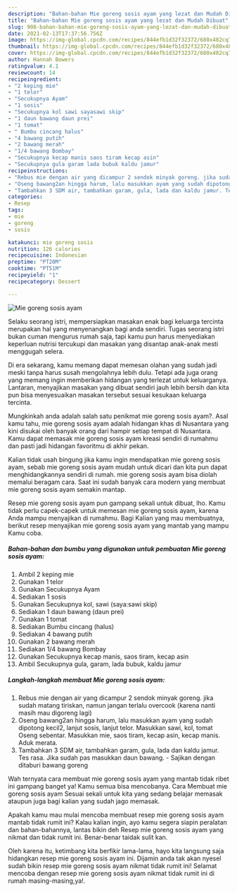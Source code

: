 ```yaml
---
description: "Bahan-bahan Mie goreng sosis ayam yang lezat dan Mudah Dibuat"
title: "Bahan-bahan Mie goreng sosis ayam yang lezat dan Mudah Dibuat"
slug: 908-bahan-bahan-mie-goreng-sosis-ayam-yang-lezat-dan-mudah-dibuat
date: 2021-02-13T17:37:56.756Z
image: https://img-global.cpcdn.com/recipes/844efb1d32f32372/680x482cq70/mie-goreng-sosis-ayam-foto-resep-utama.jpg
thumbnail: https://img-global.cpcdn.com/recipes/844efb1d32f32372/680x482cq70/mie-goreng-sosis-ayam-foto-resep-utama.jpg
cover: https://img-global.cpcdn.com/recipes/844efb1d32f32372/680x482cq70/mie-goreng-sosis-ayam-foto-resep-utama.jpg
author: Hannah Bowers
ratingvalue: 4.1
reviewcount: 14
recipeingredient:
- "2 keping mie"
- "1 telor"
- "Secukupnya Ayam"
- "1 sosis"
- "Secukupnya kol sawi sayasawi skip"
- "1 daun bawang daun prei"
- "1 tomat"
- " Bumbu cincang halus"
- "4 bawang putih"
- "2 bawang merah"
- "1/4 bawang Bombay"
- "Secukupnya kecap manis saos tiram kecap asin"
- "Secukupnya gula garam lada bubuk kaldu jamur"
recipeinstructions:
- "Rebus mie dengan air yang dicampur 2 sendok minyak goreng. jika sudah matang tiriskan, namun jangan terlalu overcook (karena nanti masih mau digoreng lagi)"
- "Oseng bawang2an hingga harum, lalu masukkan ayam yang sudah dipotong kecil2, lanjut sosis, lanjut telor. Masukkan sawi, kol, tomat Oseng sebentar. Masukkan mie, saos tiram, kecap asin, kecap manis. Aduk merata."
- "Tambahkan 3 SDM air, tambahkan garam, gula, lada dan kaldu jamur. Tes rasa. Jika sudah pas masukkan daun bawang. Sajikan dengan ditaburi bawang goreng"
categories:
- Resep
tags:
- mie
- goreng
- sosis

katakunci: mie goreng sosis 
nutrition: 126 calories
recipecuisine: Indonesian
preptime: "PT20M"
cooktime: "PT51M"
recipeyield: "1"
recipecategory: Dessert

---
```



![Mie goreng sosis ayam](https://img-global.cpcdn.com/recipes/844efb1d32f32372/680x482cq70/mie-goreng-sosis-ayam-foto-resep-utama.jpg)

Selaku seorang istri, mempersiapkan masakan enak bagi keluarga tercinta merupakan hal yang menyenangkan bagi anda sendiri. Tugas seorang istri bukan cuman mengurus rumah saja, tapi kamu pun harus menyediakan keperluan nutrisi tercukupi dan masakan yang disantap anak-anak mesti menggugah selera.

Di era  sekarang, kamu memang dapat memesan olahan yang sudah jadi meski tanpa harus susah mengolahnya lebih dulu. Tetapi ada juga orang yang memang ingin memberikan hidangan yang terlezat untuk keluarganya. Lantaran, menyajikan masakan yang dibuat sendiri jauh lebih bersih dan kita pun bisa menyesuaikan masakan tersebut sesuai kesukaan keluarga tercinta. 



Mungkinkah anda adalah salah satu penikmat mie goreng sosis ayam?. Asal kamu tahu, mie goreng sosis ayam adalah hidangan khas di Nusantara yang kini disukai oleh banyak orang dari hampir setiap tempat di Nusantara. Kamu dapat memasak mie goreng sosis ayam kreasi sendiri di rumahmu dan pasti jadi hidangan favoritmu di akhir pekan.

Kalian tidak usah bingung jika kamu ingin mendapatkan mie goreng sosis ayam, sebab mie goreng sosis ayam mudah untuk dicari dan kita pun dapat menghidangkannya sendiri di rumah. mie goreng sosis ayam bisa diolah memalui beragam cara. Saat ini sudah banyak cara modern yang membuat mie goreng sosis ayam semakin mantap.

Resep mie goreng sosis ayam pun gampang sekali untuk dibuat, lho. Kamu tidak perlu capek-capek untuk memesan mie goreng sosis ayam, karena Anda mampu menyajikan di rumahmu. Bagi Kalian yang mau membuatnya, berikut resep menyajikan mie goreng sosis ayam yang mantab yang mampu Kamu coba.

<!--inarticleads1-->

##### Bahan-bahan dan bumbu yang digunakan untuk pembuatan Mie goreng sosis ayam:

1. Ambil 2 keping mie
1. Gunakan 1 telor
1. Gunakan Secukupnya Ayam
1. Sediakan 1 sosis
1. Gunakan Secukupnya kol, sawi (saya:sawi skip)
1. Sediakan 1 daun bawang (daun prei)
1. Gunakan 1 tomat
1. Sediakan  Bumbu cincang (halus)
1. Sediakan 4 bawang putih
1. Gunakan 2 bawang merah
1. Sediakan 1/4 bawang Bombay
1. Gunakan Secukupnya kecap manis, saos tiram, kecap asin
1. Ambil Secukupnya gula, garam, lada bubuk, kaldu jamur




<!--inarticleads2-->

##### Langkah-langkah membuat Mie goreng sosis ayam:

1. Rebus mie dengan air yang dicampur 2 sendok minyak goreng. jika sudah matang tiriskan, namun jangan terlalu overcook (karena nanti masih mau digoreng lagi)
1. Oseng bawang2an hingga harum, lalu masukkan ayam yang sudah dipotong kecil2, lanjut sosis, lanjut telor. Masukkan sawi, kol, tomat Oseng sebentar. Masukkan mie, saos tiram, kecap asin, kecap manis. Aduk merata.
1. Tambahkan 3 SDM air, tambahkan garam, gula, lada dan kaldu jamur. Tes rasa. Jika sudah pas masukkan daun bawang. - Sajikan dengan ditaburi bawang goreng




Wah ternyata cara membuat mie goreng sosis ayam yang mantab tidak ribet ini gampang banget ya! Kamu semua bisa mencobanya. Cara Membuat mie goreng sosis ayam Sesuai sekali untuk kita yang sedang belajar memasak ataupun juga bagi kalian yang sudah jago memasak.

Apakah kamu mau mulai mencoba membuat resep mie goreng sosis ayam mantab tidak rumit ini? Kalau kalian ingin, ayo kamu segera siapin peralatan dan bahan-bahannya, lantas bikin deh Resep mie goreng sosis ayam yang nikmat dan tidak rumit ini. Benar-benar taidak sulit kan. 

Oleh karena itu, ketimbang kita berfikir lama-lama, hayo kita langsung saja hidangkan resep mie goreng sosis ayam ini. Dijamin anda tak akan nyesel sudah bikin resep mie goreng sosis ayam nikmat tidak rumit ini! Selamat mencoba dengan resep mie goreng sosis ayam nikmat tidak rumit ini di rumah masing-masing,ya!.

